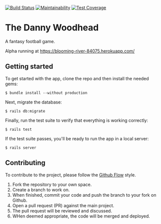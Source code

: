 [![Build Status](https://travis-ci.org/ssplatt/the_dw.svg?branch=master)](https://travis-ci.org/ssplatt/the_dw)
[![Maintainability](https://api.codeclimate.com/v1/badges/49f3420fb0229eca6039/maintainability)](https://codeclimate.com/github/ssplatt/the_dw/maintainability)
[![Test Coverage](https://api.codeclimate.com/v1/badges/49f3420fb0229eca6039/test_coverage)](https://codeclimate.com/github/ssplatt/the_dw/test_coverage)

# The Danny Woodhead
A fantasy football game.

Alpha running at https://blooming-river-84075.herokuapp.com/

## Getting started

To get started with the app, clone the repo and then install the needed gems:

```
$ bundle install --without production
```

Next, migrate the database:

```
$ rails db:migrate
```

Finally, run the test suite to verify that everything is working correctly:

```
$ rails test
```

If the test suite passes, you'll be ready to run the app in a local server:

```
$ rails server
```

## Contributing

To contribute to the project, please follow the [Github Flow](https://guides.github.com/introduction/flow/) style.
 
  1. Fork the repository to your own space.
  2. Create a branch to work on.
  3. When finished, commit your code and push the branch to your fork on Github.
  4. Open a pull request (PR) against the main project.
  5. The pull request will be reviewed and discussed.
  6. WHen deemed appropriate, the code will be merged and deployed.
